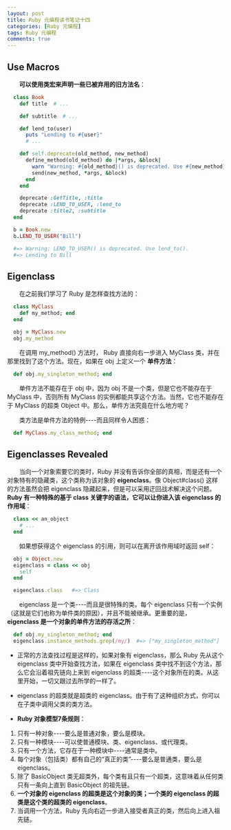 ```yaml
---
layout: post
title: Ruby 元编程读书笔记十四
categories: [Ruby 元编程]
tags: Ruby 元编程
comments: true
---
```


## Use Macros

&emsp;&emsp;**可以使用类宏来声明一些已被弃用的旧方法名**：
```ruby
  class Book
    def title  # ...

    def subtitle  # ...

    def lend_to(user)
      puts "Lending to #{user}"
      # ...

    def self.deprecate(old_method, new_method)
      define_method(old_method) do |*args, &block|
        warn "Warning: #{old_method}() is deprecated. Use #{new_method}()."
        send(new_method, *args, &block)
      end
    end

    deprecate :GetTitle, :title
    deprecate :LEND_TO_USER, :lend_to
    deprecate :title2, :subtitle
  end

  b = Book.new
  b.LEND_TO_USER("Bill")

  #=> Warning: LEND_TO_USER() is deprecated. Use lend_to().
  #=> Lending to Bill
```

## Eigenclass

&emsp;&emsp;在之前我们学习了 Ruby 是怎样查找方法的：
```ruby
  class MyClass
    def my_method; end
  end

  obj = MyClass.new
  obj.my_method
```
&emsp;&emsp;在调用 my_method() 方法时， Ruby 直接向右一步进入 MyClass 类，并在那里找到了这个方法。现在，如果在 obj 上定义一个 **单件方法**：
```ruby
  def obj.my_singleton_method; end
```
&emsp;&emsp;单件方法不能存在于 obj 中，因为 obj 不是一个类，但是它也不能存在于 MyClass 中，否则所有 MyClass 的实例都能共享这个方法。当然，它也不能存在于 MyClass 的超类 Object 中。那么，单件方法究竟在什么地方呢？

&emsp;&emsp;类方法是单件方法的特例----而且同样令人困惑：
```ruby
  def MyClass.my_class_method; end
```

## Eigenclasses Revealed

&emsp;&emsp;当向一个对象索要它的类时，Ruby 并没有告诉你全部的真相，而是还有一个对象特有的隐藏类，这个类称为该对象的 **eigenclass**。像 Object#class() 这样的方法虽然会把 eigenclass 隐藏起来，但是可以采用迂回战术解决这个问题。**Ruby 有一种特殊的基于 class 关键字的语法，它可以让你进入该 eigenclass 的作用域**：
```ruby
  class << an_object
    # ...
  end
```
&emsp;&emsp;如果想获得这个 eigenclass 的引用，则可以在离开该作用域时返回 self：
```ruby
  obj = Object.new
  eigenclass = class << obj
    self
  end

  eigenclass.class   #=> Class
```
&emsp;&emsp;eigenclass 是一个类----而且是很特殊的类。每个 eigenclass 只有一个实例（这就是它们也称为单件类的原因），并且不能被继承。更重要的是， **eigenclass 是一个对象的单件方法的存活之所**：
```ruby
  def obj.my_singleton_method; end
  eigenclass.instance_methods.grep(/my/)  #=> ["my_singleton_method"]
```

* 正常的方法查找过程是这样的，如果对象有 eigenclass，那么 Ruby 先从这个 eigenclass 类中开始查找方法，如果在 eigenclass 类中找不到这个方法，那么它会沿着祖先链向上来到 eigenclass 的超类----这个对象所在的类。从这里开始，一切又跟过去所学的一样了。

* eigenclass 的超类就是超类的 eigenclass。由于有了这种组织方式，你可以在子类中调用父类的类方法。

* **Ruby 对象模型7条规则**：
1. 只有一种对象----要么是普通对象，要么是模块。
2. 只有一种模块----可以使普通模块、类、eigenclass、或代理类。
3. 只有一个方法，它存在于一种模块中----通常是类中。
4. 每个对象（包括类）都有自己的“真正的类”----要么是普通类，要么是 eigenclass。
5. 除了 BasicObject 类无超类外，每个类有且只有一个超类，这意味着从任何类只有一条向上直到 BasicObject 的祖先链。
6. **一个对象的 eigenclass 的超类是这个对象的类；一个类的 eigenclass 的超类是这个类的超类的 eigenclass**。
7. 当调用一个方法，Ruby 先向右迈一步进入接受者真正的类，然后向上进入祖先链。
